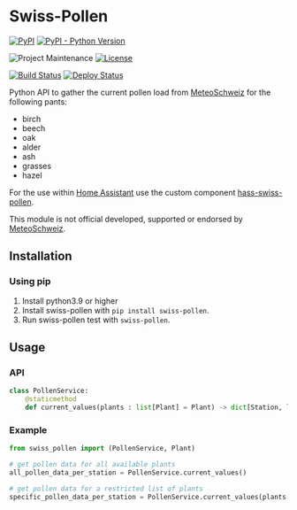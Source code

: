 # Swiss-Pollen
[![PyPI][pypi-shield]][pypi]
[![PyPI - Python Version][pypi-python-version-shield]][pypi]

![Project Maintenance][maintenance-shield]
[![License][license-shield]][license]

[![Build Status][build-status-shield]][build-status]
[![Deploy Status][deploy-status-shield]][deploy-status]

Python API to gather the current pollen load from [MeteoSchweiz][MeteoSchweiz] for the following pants:
* birch
* beech
* oak
* alder
* ash
* grasses
* hazel

For the use within [Home Assistant][home-assistant] use the custom component [hass-swiss-pollen][hass-swiss-pollen].

This module is not official developed, supported or endorsed by [MeteoSchweiz][MeteoSchweiz].

## Installation
### Using pip
1. Install python3.9 or higher
1. Install swiss-pollen with ```pip install swiss-pollen```.
1. Run swiss-pollen test with ```swiss-pollen```.

## Usage
### API

```python
class PollenService:
    @staticmethod
    def current_values(plants : list[Plant] = Plant) -> dict[Station, list[PollenMeasurement]]
```

### Example
```python
from swiss_pollen import (PollenService, Plant)

# get pollen data for all available plants
all_pollen_data_per_station = PollenService.current_values()

# get pollen data for a restricted list of plants
specific_pollen_data_per_station = PollenService.current_values(plants = [Plant.HAZEL, Plant.GRASSES])
```

[maintenance-shield]: https://img.shields.io/maintenance/yes/2025.svg
[license-shield]: https://img.shields.io/github/license/frimtec/swiss-pollen.svg
[license]: https://opensource.org/licenses/Apache-2.0
[pypi-shield]: https://img.shields.io/pypi/v/swiss-pollen.svg 
[pypi-python-version-shield]: https://img.shields.io/pypi/pyversions/swiss-pollen.svg 
[pypi]: https://pypi.org/project/swiss-pollen/
[pypi-files]: https://pypi.org/project/swiss-pollen/#files
[build-status-shield]: https://github.com/frimtec/swiss-pollen/workflows/Build/badge.svg
[build-status]: https://github.com/frimtec/swiss-pollen/actions?query=workflow%3ABuild
[deploy-status-shield]: https://github.com/frimtec/swiss-pollen/workflows/Deploy%20release/badge.svg
[deploy-status]: https://github.com/frimtec/swiss-pollen/actions?query=workflow%3A%22Deploy+release%22
[home-assistant]: https://www.home-assistant.io/
[MeteoSchweiz]: https://www.meteoschweiz.admin.ch/service-und-publikationen/applikationen/pollenprognose.html
[hass-swiss-pollen]: https://github.com/frimtec/hass-swiss-pollen
